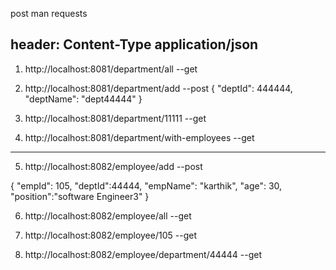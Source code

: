post man requests

header: Content-Type  application/json
---------------------------------------------------------------------------
1. http://localhost:8081/department/all     --get

 
2. http://localhost:8081/department/add    --post
   {
    "deptId": 444444,
	  "deptName": "dept44444"
   }


3. http://localhost:8081/department/11111    --get



4.   http://localhost:8081/department/with-employees    --get

------------------------------------------------------------------------

5.  http://localhost:8082/employee/add    --post


{
    "empId": 105,
    "deptId":44444,
	  "empName": "karthik",
    "age": 30,
    "position":"software Engineer3"
}


6.   http://localhost:8082/employee/all    --get

7.   http://localhost:8082/employee/105    --get

8.   http://localhost:8082/employee/department/44444    --get
   
